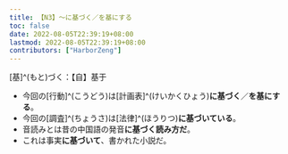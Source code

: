```yaml
---
title: 【N3】～に基づく／を基にする
toc: false
date: 2022-08-05T22:39:19+08:00
lastmod: 2022-08-05T22:39:19+08:00
contributors: ["HarborZeng"]
---
```


[基]^(もと)づく：【自】基于

- 今回の[行動]^(こうどう)は[計画表]^(けいかくひょう)**に基づく**／**を基にする**。
- 今回の[調査]^(ちょうさ)は[法律]^(ほうりつ)**に基づいている**。
- 音読みとは昔の中国語の発音**に基づく読み方だ**。
- これは事実**に基づいて**、書かれた小説だ。

